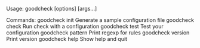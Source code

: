 Usage: goodcheck <command> [options] [args...]

Commands:
  goodcheck init	Generate a sample configuration file
  goodcheck check	Run check with a configuration
  goodcheck test	Test your configuration
  goodcheck pattern	Print regexp for rules
  goodcheck version	Print version
  goodcheck help	Show help and quit

